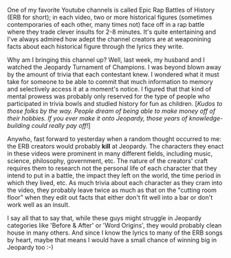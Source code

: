 One of my favorite Youtube channels is called Epic Rap Battles of History (ERB for short); in each video, two or more historical figures (sometimes contemporaries of each other, many times not) face off in a rap battle where they trade clever insults for 2-8 minutes. It's quite entertaining and I've always admired how adept the channel creators are at weaponining facts about each historical figure through the lyrics they write.

Why am I bringing this channel up? Well, last week, my husband and I watched the Jeopardy Turnament of Champions. I was beyond blown away by the amount of trivia that each contestant knew. I wondered what it must take for someone to be able to commit that much information to memory and selectively access it at a moment's notice. I figured that that kind of mental prowess was probably only reserved for the type of people who participated in trivia bowls and studied history for fun as children. [*Kudos to those folks by the way. People dream of being able to make money off of their hobbies. If you ever make it onto Jeopardy, those years of knowledge-building could really pay off!*]

Anywho, fast forward to yesterday when a random thought occurred to me: the ERB creators would probably __kill__ at Jeopardy. The characters they enact in these videos were prominent in many different fields, including music, science, philosophy, government, etc. The nature of the creators' craft requires them to research not the personal life of each character that they intend to put in a battle, the impact they left on the world, the time period in which they lived, etc. As much trivia about each character as they cram into the video, they probably leave twice as much as that on the "cutting room floor" when they edit out facts that either don't fit well into a bar or don't work well as an insult. 

I say all that to say that, while these guys might struggle in Jeopardy categories like 'Before & After' or 'Word Origins', they would probably clean house in many others. And since I know the lyrics to many of the ERB songs by heart, maybe that means I would have a small chance of winning big in Jeopardy too :-)
